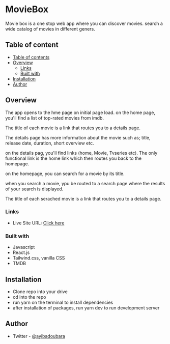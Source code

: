 # MovieBox

Movie box is a one stop web app where you can discover movies. search a wide catalog of movies in different geners.

## Table of content

- [Table of contents](#table-of-contents)
- [Overview](#overview)
  - [Links](#links)
  - [Built with](#built-with)
- [Installation](#installation)
- [Author](#author)

## Overview
The app opens to the hme page on initial page load. on the home page, you'll find a list of top-rated movies from imdb.

The title of each movie is a link that routes you to a details page.

The details page has more information about the movie such as; title, release date, duration, short overview etc.

on the details pag, you'll find links (home, Movie, Tvseries etc). The only functional link is the home link which then routes you back to the homepage.

on the homepage, you can search for a movie by its title.

when you search a movie, ypu be routed to a search page where the results of your search is displayed.

The title of each serached movie is a link that routes you to a details page.
### Links

- Live Site URL: [Click here]()

### Built with

- Javascript
- React.js
- Tailwind.css, vanilla CSS
- TMDB

## Installation

- Clone repo into your drive
- cd into the repo
- run yarn on the terminal to install dependencies
- after installation of packages, run yarn dev to run development server

## Author

- Twitter - [@ayibadoubara](https://www.twitter.com/ayibadoubara)
